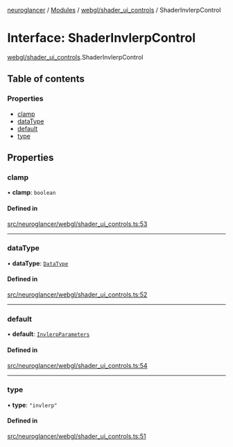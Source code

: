 [neuroglancer](../README.md) / [Modules](../modules.md) / [webgl/shader\_ui\_controls](../modules/webgl_shader_ui_controls.md) / ShaderInvlerpControl

# Interface: ShaderInvlerpControl

[webgl/shader_ui_controls](../modules/webgl_shader_ui_controls.md).ShaderInvlerpControl

## Table of contents

### Properties

- [clamp](webgl_shader_ui_controls.ShaderInvlerpControl.md#clamp)
- [dataType](webgl_shader_ui_controls.ShaderInvlerpControl.md#datatype)
- [default](webgl_shader_ui_controls.ShaderInvlerpControl.md#default)
- [type](webgl_shader_ui_controls.ShaderInvlerpControl.md#type)

## Properties

### clamp

• **clamp**: `boolean`

#### Defined in

[src/neuroglancer/webgl/shader_ui_controls.ts:53](https://github.com/ActiveBrainAtlas2/neuroglancer/blob/1beb5d34/src/neuroglancer/webgl/shader_ui_controls.ts#L53)

___

### dataType

• **dataType**: [`DataType`](../enums/util_data_type.DataType.md)

#### Defined in

[src/neuroglancer/webgl/shader_ui_controls.ts:52](https://github.com/ActiveBrainAtlas2/neuroglancer/blob/1beb5d34/src/neuroglancer/webgl/shader_ui_controls.ts#L52)

___

### default

• **default**: [`InvlerpParameters`](webgl_shader_ui_controls.InvlerpParameters.md)

#### Defined in

[src/neuroglancer/webgl/shader_ui_controls.ts:54](https://github.com/ActiveBrainAtlas2/neuroglancer/blob/1beb5d34/src/neuroglancer/webgl/shader_ui_controls.ts#L54)

___

### type

• **type**: ``"invlerp"``

#### Defined in

[src/neuroglancer/webgl/shader_ui_controls.ts:51](https://github.com/ActiveBrainAtlas2/neuroglancer/blob/1beb5d34/src/neuroglancer/webgl/shader_ui_controls.ts#L51)
